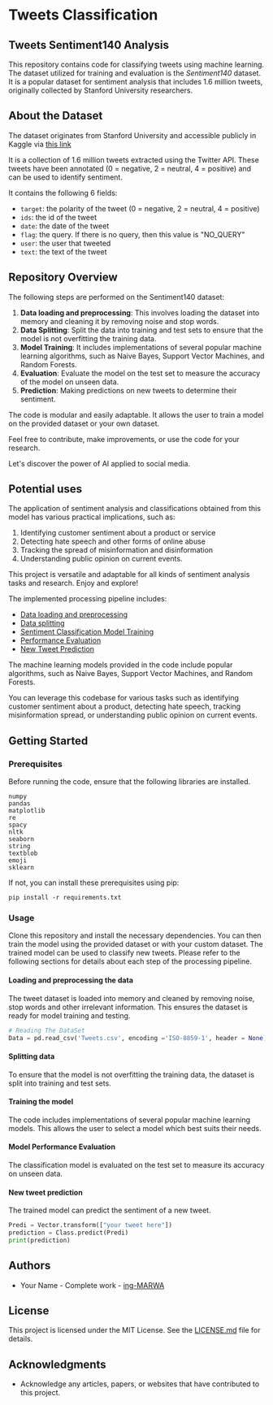# Tweets Classification
## Tweets Sentiment140 Analysis

This repository contains code for classifying tweets using machine learning. The dataset utilized for training and evaluation is the *Sentiment140* dataset. It is a popular dataset for sentiment analysis that includes 1.6 million tweets, originally collected by Stanford University researchers. 

## About the Dataset

The dataset originates from Stanford University and accessible publicly in Kaggle via [this link](https://www.kaggle.com/datasets/kazanova/sentiment140/download?datasetVersionNumber=2)

It is a collection of 1.6 million tweets extracted using the Twitter API. These tweets have been annotated (0 = negative, 2 = neutral, 4 = positive) and can be used to identify sentiment.

It contains the following 6 fields:

- `target`: the polarity of the tweet (0 = negative, 2 = neutral, 4 = positive)
- `ids`: the id of the tweet
- `date`: the date of the tweet
- `flag`: the query. If there is no query, then this value is "NO_QUERY"
- `user`: the user that tweeted
- `text`: the text of the tweet

## Repository Overview

The following steps are performed on the Sentiment140 dataset:

1. **Data loading and preprocessing**: This involves loading the dataset into memory and cleaning it by removing noise and stop words.
2. **Data Splitting**: Split the data into training and test sets to ensure that the model is not overfitting the training data.
3. **Model Training**: It includes implementations of several popular machine learning algorithms, such as Naive Bayes, Support Vector Machines, and Random Forests.
4. **Evaluation**: Evaluate the model on the test set to measure the accuracy of the model on unseen data.
5. **Prediction**: Making predictions on new tweets to determine their sentiment.

The code is modular and easily adaptable. It allows the user to train a model on the provided dataset or your own dataset.

Feel free to contribute, make improvements, or use the code for your research.

Let's discover the power of AI applied to social media. 

## Potential uses

The application of sentiment analysis and classifications obtained from this model has various practical implications, such as:

1. Identifying customer sentiment about a product or service
2. Detecting hate speech and other forms of online abuse
3. Tracking the spread of misinformation and disinformation
4. Understanding public opinion on current events. 

This project is versatile and adaptable for all kinds of sentiment analysis tasks and research. Enjoy and explore!
  
The implemented processing pipeline includes: 

- [Data loading and preprocessing](#loading-data)
- [Data splitting](#data-splitting)
- [Sentiment Classification Model Training](#model-training)
- [Performance Evaluation](#evaluation)
- [New Tweet Prediction](#prediction)

The machine learning models provided in the code include popular algorithms, such as Naive Bayes, Support Vector Machines, and Random Forests.

You can leverage this codebase for various tasks such as identifying customer sentiment about a product, detecting hate speech, tracking misinformation spread, or understanding public opinion on current events.

## Getting Started

### Prerequisites

Before running the code, ensure that the following libraries are installed.

```
numpy
pandas
matplotlib
re
spacy
nltk
seaborn
string
textblob
emoji
sklearn
```

If not, you can install these prerequisites using pip:

```
pip install -r requirements.txt
```

### Usage

Clone this repository and install the necessary dependencies. You can then train the model using the provided dataset or with your custom dataset. The trained model can be used to classify new tweets.
Please refer to the following sections for details about each step of the processing pipeline.

#### Loading and preprocessing the data

The tweet dataset is loaded into memory and cleaned by removing noise, stop words and other irrelevant information. This ensures the dataset is ready for model training and testing.

```python
# Reading The DataSet
Data = pd.read_csv('Tweets.csv', encoding ='ISO-8859-1', header = None)
```

#### Splitting data

To ensure that the model is not overfitting the training data, the dataset is split into training and test sets.

#### Training the model

The code includes implementations of several popular machine learning models. This allows the user to select a model which best suits their needs.

#### Model Performance Evaluation

The classification model is evaluated on the test set to measure its accuracy on unseen data.

#### New tweet prediction

The trained model can predict the sentiment of a new tweet.

```python
Predi = Vector.transform(["your tweet here"])
prediction = Class.predict(Predi)
print(prediction)
```

## Authors

- Your Name - Complete work - [ing-MARWA](https://github.com/ing-MARWA)

## License

This project is licensed under the MIT License. See the [LICENSE.md](LICENSE.md) file for details.

## Acknowledgments

- Acknowledge any articles, papers, or websites that have contributed to this project.

  
